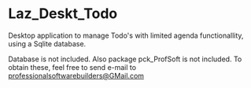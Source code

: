 # Laz_Deskt_Todo
Desktop application to manage Todo's with limited agenda functionallity, using a Sqlite database.

Database is not included.
Also package pck_ProfSoft is not included.
To obtain these, feel free to send e-mail to professionalsoftwarebuilders@GMail.com
